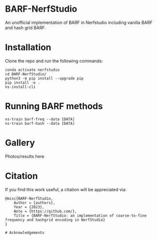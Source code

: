 # BARF-NerfStudio
An unofficial implementation of BARF in Nerfstudio including vanilla BARF and hash grid BARF.

# Installation 
Clone the repo and run the following commands:
```
conda activate nerfstudio
cd BARF-NerfStudio/
python3 -m pip install --upgrade pip
pip install -e .
ns-install-cli
```

# Running BARF methods
```
ns-train barf-freq --data [DATA]
ns-train barf-hash --data [DATA]
```

# Gallery
Photos/results here

# Citation

If you find this work useful, a citation will be appreciated via:

```
@misc{BARF-NerfStudio,
    Author = {authors},
    Year = {2023},
    Note = {https://github.com/},
    Title = {BARF-NerfStudio: an implementation of coarse-to-fine frequency and hashgrid encoding in NerfStudio}
}

# Acknowledgements
